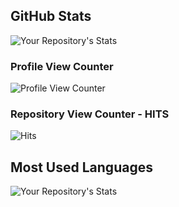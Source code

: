  ## GitHub Stats
 ![Your Repository's Stats](https://github-readme-stats.vercel.app/api?username=christophe-freijanes&show_icons=true)
 ### Profile View Counter
 ![Profile View Counter](https://komarev.com/ghpvc/?username=christophe-freijanes)
 ### Repository View Counter - HITS
 ![Hits](https://hitcounter.pythonanywhere.com/count/tag.svg?url=https://github.com/christophe-freijanes/formation)
 ## Most Used Languages
 ![Your Repository's Stats](https://github-readme-stats.vercel.app/api/top-langs/?username=christophe-freijanes&theme=blue-green)
